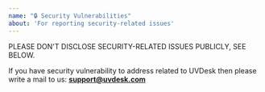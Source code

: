 ```yaml
---
name: "🔒 Security Vulnerabilities"
about: 'For reporting security-related issues'
---
```


PLEASE DON'T DISCLOSE SECURITY-RELATED ISSUES PUBLICLY, SEE BELOW.

If you have security vulnerability to address related to UVDesk then please write a mail to us:
**support@uvdesk.com**